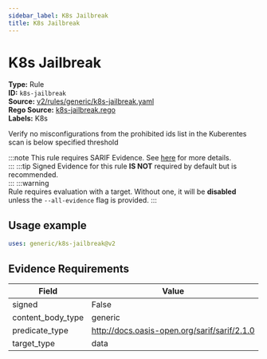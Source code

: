 ```yaml
---
sidebar_label: K8s Jailbreak
title: K8s Jailbreak
---  
```

# K8s Jailbreak  
**Type:** Rule  
**ID:** `k8s-jailbreak`  
**Source:** [v2/rules/generic/k8s-jailbreak.yaml](https://github.com/scribe-public/sample-policies/blob/main/v2/rules/generic/k8s-jailbreak.yaml)  
**Rego Source:** [k8s-jailbreak.rego](https://github.com/scribe-public/sample-policies/blob/main/v2/rules/generic/k8s-jailbreak.rego)  
**Labels:** K8s  

Verify no misconfigurations from the prohibited ids list in the Kuberentes scan is below specified threshold

:::note 
This rule requires SARIF Evidence. See [here](/docs/valint/sarif) for more details.  
::: 
:::tip 
Signed Evidence for this rule **IS NOT** required by default but is recommended.  
::: 
:::warning  
Rule requires evaluation with a target. Without one, it will be **disabled** unless the `--all-evidence` flag is provided.
::: 

## Usage example

```yaml
uses: generic/k8s-jailbreak@v2
```

## Evidence Requirements  
| Field | Value |
|-------|-------|
| signed | False |
| content_body_type | generic |
| predicate_type | http://docs.oasis-open.org/sarif/sarif/2.1.0 |
| target_type | data |

